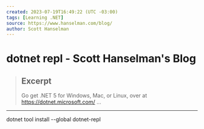 ```yaml
---
created: 2023-07-19T16:49:22 (UTC -03:00)
tags: [Learning .NET]
source: https://www.hanselman.com/blog/
author: Scott Hanselman
---
```


# dotnet repl - Scott Hanselman's Blog

> ## Excerpt
> Go get .NET 5 for Windows, Mac, or Linux, over at https://dotnet.microsoft.com/ ...

---
dotnet tool install --global dotnet-repl
